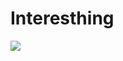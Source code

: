 # Interesthing
![](https://komarev.com/ghpvc/?username=your-github-username&style=plastic&label=BUDDY+COUNT&abbreviated=true&color=green&align="center")

